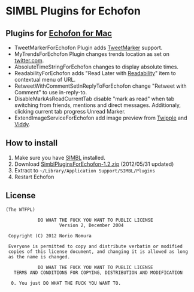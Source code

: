 SIMBL Plugins for Echofon
====================================
Plugins for [Echofon for Mac](http://www.echofon.com/twitter/mac)
------- 
- TweetMarkerForEchofon Plugin
adds [TweetMarker](http://tweetmarker.net/) support.
- MyTrendsForEchofon Plugin changes trends location as set on [twitter.com](https://twitter.com).
- AbsoluteTimeStringForEchofon changes to display absolute times.
- ReadabilityForEchofon adds "Read Later with [Readability](http://www.readability.com)" item to contextual menu of URL.
- RetweetWithCommentSetInReplyToForEchofon change "Retweet with Comment" to use in-reply-to.
- DisableMarkAsReadCurrentTab disable "mark as read" when tab switching from friends, mentions and direct messages. Additionaly, clicking current tab progress Unread Marker.
- ExtendImageServiceForEchofon add image preview from [Twipple](http://p.twipple.jp/) and [Viddy](http://viddy.com/).

How to install
--------------
1. Make sure you have [SIMBL](http://www.culater.net/software/SIMBL/SIMBL.php) installed.
2. Download [SimblPluginsForEchofon-1.2.zip](http://github.com/downloads/norio-nomura/SimblPluginsForEchofon/SimblPluginsForEchofon-1.2.zip) (2012/05/31 updated)
3. Extract to `~/Library/Application Support/SIMBL/Plugins`
4. Restart Echofon

License
-------
	(The WTFPL)
	
	            DO WHAT THE FUCK YOU WANT TO PUBLIC LICENSE
	                    Version 2, December 2004
	
	 Copyright (C) 2012 Norio Nomura
	
	 Everyone is permitted to copy and distribute verbatim or modified
	 copies of this license document, and changing it is allowed as long
	 as the name is changed.
	
	            DO WHAT THE FUCK YOU WANT TO PUBLIC LICENSE
	   TERMS AND CONDITIONS FOR COPYING, DISTRIBUTION AND MODIFICATION
	
	  0. You just DO WHAT THE FUCK YOU WANT TO.
